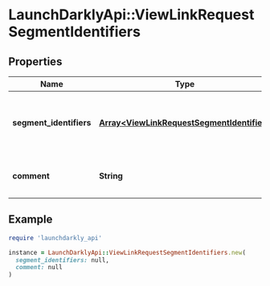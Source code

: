# LaunchDarklyApi::ViewLinkRequestSegmentIdentifiers

## Properties

| Name | Type | Description | Notes |
| ---- | ---- | ----------- | ----- |
| **segment_identifiers** | [**Array&lt;ViewLinkRequestSegmentIdentifier&gt;**](ViewLinkRequestSegmentIdentifier.md) | Identifiers of the segments to link/unlink (environmentId and segmentKey) |  |
| **comment** | **String** | Optional comment for the link/unlink operation | [optional][default to &#39;&#39;] |

## Example

```ruby
require 'launchdarkly_api'

instance = LaunchDarklyApi::ViewLinkRequestSegmentIdentifiers.new(
  segment_identifiers: null,
  comment: null
)
```

